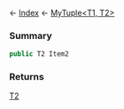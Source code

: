 ← [Index](Api-Index) ← [MyTuple<T1, T2>](VRage.MyTuple`2)

### Summary

```csharp
public T2 Item2
```

### Returns

[T2]()

